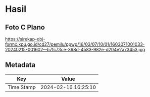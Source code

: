 # Hasil

## Foto C Plano

https://sirekap-obj-formc.kpu.go.id/cd27/pemilu/ppwp/16/03/07/10/01/1603071001033-20240215-001602--b7fc73ce-368d-4583-982e-d204e2a73453.jpg


## Metadata

| Key        | Value               |
| ---------- | ------------------- |
| Time Stamp | 2024-02-16 16:25:10 |



